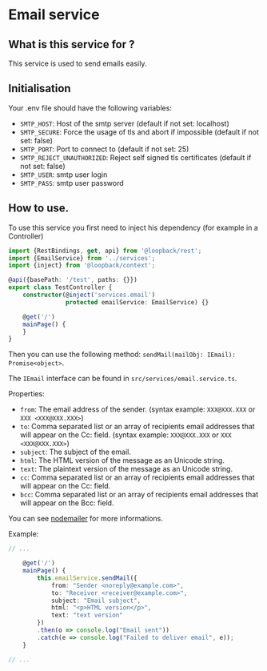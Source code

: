 # Email service

## What is this service for ?

This service is used to send emails easily.

## Initialisation

Your .env file should have the following variables:
* `SMTP_HOST`: Host of the smtp server (default if not set: localhost)
* `SMTP_SECURE`: Force the usage of tls and abort if impossible (default if not set: false)
* `SMTP_PORT`: Port to connect to (default if not set: 25)
* `SMTP_REJECT_UNAUTHORIZED`: Reject self signed tls certificates (default if not set: false)
* `SMTP_USER`: smtp user login
* `SMTP_PASS`: smtp user password

## How to use.

To use this service you first need to inject his dependency (for example in a Controller)

```typescript
import {RestBindings, get, api} from '@loopback/rest';
import {EmailService} from '../services';
import {inject} from '@loopback/context';

@api({basePath: '/test', paths: {}})
export class TestController {
    constructor(@inject('services.email')
                protected emailService: EmailService) {}

    @get('/')
    mainPage() {
    }
}

```

Then you can use the following method:
`sendMail(mailObj: IEmail): Promise<object>`.

The `IEmail` interface can be found in `src/services/email.service.ts`.

Properties:

* `from`: The email address of the sender. (syntax example: `XXX@XXX.XXX` or `XXX <XXX@XXX.XXX>`)
* `to`: Comma separated list or an array of recipients email addresses that will appear on the Cc: field. (syntax example: `XXX@XXX.XXX` or `XXX <XXX@XXX.XXX>`)
* `subject`: The subject of the email.
* `html`: The HTML version of the message as an Unicode string.
* `text`: The plaintext version of the message as an Unicode string.
* `cc`: Comma separated list or an array of recipients email addresses that will appear on the Cc: field.
* `bcc`: Comma separated list or an array of recipients email addresses that will appear on the Bcc: field.

You can see [nodemailer](https://nodemailer.com/) for more informations.

Example:

```typescript
// ...

    @get('/')
    mainPage() {
        this.emailService.sendMail({
            from: "Sender <noreply@example.com>",
            to: "Receiver <receiver@example.com>",
            subject: "Email subject",
            html: "<p>HTML version</p>",
            text: "text version"
        })
        .then(o => console.log("Email sent"))
        .catch(e => console.log("Failed to deliver email", e));
    }

// ...
```